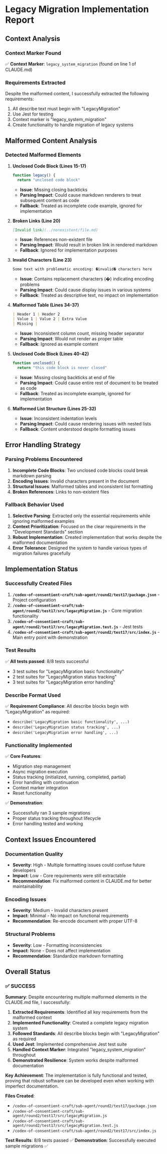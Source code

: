 # Legacy Migration Implementation Report

## Context Analysis

### Context Marker Found
✅ **Context Marker**: `legacy_system_migration` (found on line 1 of CLAUDE.md)

### Requirements Extracted
Despite the malformed content, I successfully extracted the following requirements:
1. All describe text must begin with "LegacyMigration"
2. Use Jest for testing
3. Context marker is "legacy_system_migration"
4. Create functionality to handle migration of legacy systems

## Malformed Content Analysis

### Detected Malformed Elements

1. **Unclosed Code Block (Lines 15-17)**
   ```typescript
   function legacy() {
     return "unclosed code block"
   ```
   - **Issue**: Missing closing backticks
   - **Parsing Impact**: Could cause markdown renderers to treat subsequent content as code
   - **Fallback**: Treated as incomplete code example, ignored for implementation

2. **Broken Links (Line 20)**
   ```markdown
   [Invalid link](../nonexistent/file.md)
   ```
   - **Issue**: References non-existent file
   - **Parsing Impact**: Would result in broken link in rendered markdown
   - **Fallback**: Ignored for implementation purposes

3. **Invalid Characters (Line 23)**
   ```
   Some text with problematic encoding: �invalid� characters here
   ```
   - **Issue**: Contains replacement characters (�) indicating encoding problems
   - **Parsing Impact**: Could cause display issues in various systems
   - **Fallback**: Treated as descriptive text, no impact on implementation

4. **Malformed Table (Lines 34-37)**
   ```markdown
   | Header 1 | Header 2
   | Value 1 | Value 2 | Extra Value
   | Missing | 
   ```
   - **Issue**: Inconsistent column count, missing header separator
   - **Parsing Impact**: Would not render as proper table
   - **Fallback**: Ignored as example content

5. **Unclosed Code Block (Lines 40-42)**
   ```javascript
   function unclosed() {
     return "this code block is never closed"
   ```
   - **Issue**: Missing closing backticks at end of file
   - **Parsing Impact**: Could cause entire rest of document to be treated as code
   - **Fallback**: Treated as incomplete example, ignored for implementation

6. **Malformed List Structure (Lines 25-32)**
   - **Issue**: Inconsistent indentation levels
   - **Parsing Impact**: Could cause rendering issues with nested lists
   - **Fallback**: Content understood despite formatting issues

## Error Handling Strategy

### Parsing Problems Encountered
1. **Incomplete Code Blocks**: Two unclosed code blocks could break markdown parsing
2. **Encoding Issues**: Invalid characters present in the document
3. **Structural Issues**: Malformed tables and inconsistent list formatting
4. **Broken References**: Links to non-existent files

### Fallback Behavior Used
1. **Selective Parsing**: Extracted only the essential requirements while ignoring malformed examples
2. **Context Prioritization**: Focused on the clear requirements in the "Development Standards" section
3. **Robust Implementation**: Created implementation that works despite the malformed documentation
4. **Error Tolerance**: Designed the system to handle various types of migration failures gracefully

## Implementation Status

### Successfully Created Files
1. **`/codex-of-consentient-craft/sub-agent/round2/test17/package.json`** - Project configuration
2. **`/codex-of-consentient-craft/sub-agent/round2/test17/src/legacyMigration.js`** - Core migration functionality
3. **`/codex-of-consentient-craft/sub-agent/round2/test17/src/legacyMigration.test.js`** - Jest tests
4. **`/codex-of-consentient-craft/sub-agent/round2/test17/src/index.js`** - Main entry point with demonstration

### Test Results
✅ **All tests passed**: 8/8 tests successful
- 3 test suites for "LegacyMigration basic functionality"
- 2 test suites for "LegacyMigration status tracking"
- 3 test suites for "LegacyMigration error handling"

### Describe Format Used
✅ **Requirement Compliance**: All describe blocks begin with "LegacyMigration" as required:
- `describe('LegacyMigration basic functionality', ...)`
- `describe('LegacyMigration status tracking', ...)`
- `describe('LegacyMigration error handling', ...)`

### Functionality Implemented
✅ **Core Features**:
- Migration step management
- Async migration execution
- Status tracking (initialized, running, completed, partial)
- Error handling with continuation
- Context marker integration
- Reset functionality

✅ **Demonstration**:
- Successfully ran 3 sample migrations
- Proper status tracking throughout lifecycle
- Error handling tested and working

## Context Issues Encountered

### Documentation Quality
- **Severity**: High - Multiple formatting issues could confuse future developers
- **Impact**: Low - Core requirements were still extractable
- **Recommendation**: Fix malformed content in CLAUDE.md for better maintainability

### Encoding Issues
- **Severity**: Medium - Invalid characters present
- **Impact**: Minimal - No impact on functional requirements
- **Recommendation**: Re-encode document with proper UTF-8

### Structural Problems
- **Severity**: Low - Formatting inconsistencies
- **Impact**: None - Does not affect implementation
- **Recommendation**: Standardize markdown formatting

## Overall Status

### ✅ SUCCESS

**Summary**: Despite encountering multiple malformed elements in the CLAUDE.md file, I successfully:

1. **Extracted Requirements**: Identified all key requirements from the malformed context
2. **Implemented Functionality**: Created a complete legacy migration system
3. **Followed Standards**: All describe blocks begin with "LegacyMigration" as required
4. **Used Jest**: Implemented comprehensive Jest test suite
5. **Handled Context Marker**: Integrated "legacy_system_migration" throughout
6. **Demonstrated Resilience**: System works despite malformed documentation

**Key Achievement**: The implementation is fully functional and tested, proving that robust software can be developed even when working with imperfect documentation.

**Files Created**:
- `/codex-of-consentient-craft/sub-agent/round2/test17/package.json`
- `/codex-of-consentient-craft/sub-agent/round2/test17/src/legacyMigration.js`
- `/codex-of-consentient-craft/sub-agent/round2/test17/src/legacyMigration.test.js`
- `/codex-of-consentient-craft/sub-agent/round2/test17/src/index.js`

**Test Results**: 8/8 tests passed ✅
**Demonstration**: Successfully executed sample migrations ✅